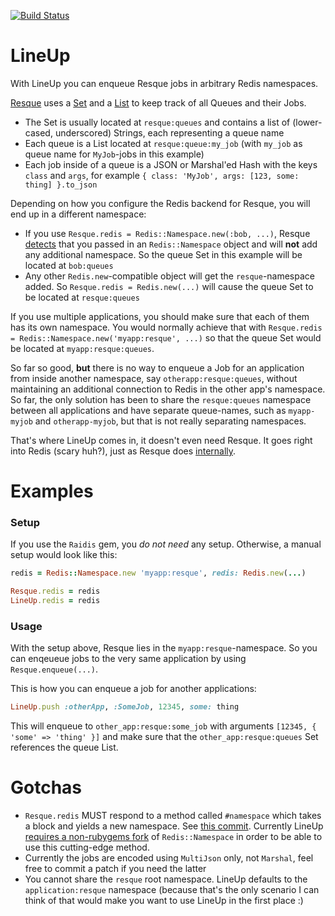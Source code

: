 [![Build Status](https://travis-ci.org/bukowskis/line_up.png)](https://travis-ci.org/bukowskis/line_up)

# LineUp

With LineUp you can enqueue Resque jobs in arbitrary Redis namespaces.

[Resque](https://github.com/defunkt/resque) uses a [Set](http://redis.io/commands#set) and a [List](http://redis.io/commands#list) to keep track of all Queues and their Jobs.

* The Set is usually located at `resque:queues` and contains a list of (lower-cased, underscored) Strings, each representing a queue name
* Each queue is a List located at `resque:queue:my_job` (with `my_job` as queue name for `MyJob`-jobs in this example)
* Each job inside of a queue is a JSON or Marshal'ed Hash with the keys `class` and `args`, for example `{ class: 'MyJob', args: [123, some: thing] }.to_json`

Depending on how you configure the Redis backend for Resque, you will end up in a different namespace:

* If you use `Resque.redis = Redis::Namespace.new(:bob, ...)`, Resque [detects](https://github.com/defunkt/resque/blob/master/lib/resque.rb#L55) that you passed in an `Redis::Namespace` object and will __not__ add any additional namespace. So the queue Set in this example will be located at `bob:queues`
* Any other `Redis.new`-compatible object will get the `resque`-namespace added. So `Resque.redis = Redis.new(...)` will cause the queue Set to be located at `resque:queues`

If you use multiple applications, you should make sure that each of them has its own namespace. You would normally achieve that with `Resque.redis = Redis::Namespace.new('myapp:resque', ...)` so that the queue Set would be located at `myapp:resque:queues`.

So far so good, __but__ there is no way to enqueue a Job for an application from inside another namespace, say `otherapp:resque:queues`, without maintaining an additional connection to Redis in the other app's namespace. So far, the only solution has been to share the `resque:queues` namespace between all applications and have separate queue-names, such as `myapp-myjob` and `otherapp-myjob`, but that is not really separating namespaces.

That's where LineUp comes in, it doesn't even need Resque. It goes right into Redis (scary huh?), just as Resque does [internally](https://github.com/defunkt/resque/blob/master/lib/resque/queue.rb).

# Examples

### Setup

If you use the `Raidis` gem, you _do not need_ any setup. Otherwise, a manual setup would look like this:

```ruby
redis = Redis::Namespace.new 'myapp:resque', redis: Redis.new(...)

Resque.redis = redis
LineUp.redis = redis
````

### Usage

With the setup above, Resque lies in the `myapp:resque`-namespace. So you can enqeueue jobs to the very same application by using `Resque.enqueue(...)`.

This is how you can enqueue a job for another applications:

```ruby
LineUp.push :otherApp, :SomeJob, 12345, some: thing
```

This will enqueue to `other_app:resque:some_job` with arguments `[12345, { 'some' => 'thing' }]` and make sure that the `other_app:resque:queues` Set references the queue List.

# Gotchas

* `Resque.redis` MUST respond to a method called `#namespace` which takes a block and yields a new namespace. See [this commit](https://github.com/defunkt/redis-namespace/pull/50). Currently LineUp [requires a non-rubygems fork](https://github.com/bukowskis/line_up/blob/master/Gemfile) of `Redis::Namespace` in order to be able to use this cutting-edge method.
* Currently the jobs are encoded using `MultiJson` only, not `Marshal`, feel free to commit a patch if you need the latter
* You cannot share the `resque` root namespace. LineUp defaults to the `application:resque` namespace (because that's the only scenario I can think of that would make you want to use LineUp in the first place :)
